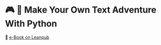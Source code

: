 # :video_game: :snake: Make Your Own Text Adventure With Python

:link: [e-Book on Leanpub](https://leanpub.com/pythontextadventure)
